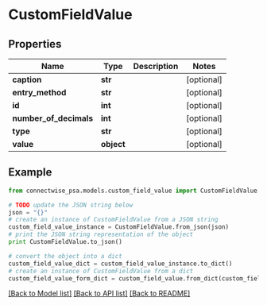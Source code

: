 # CustomFieldValue


## Properties
Name | Type | Description | Notes
------------ | ------------- | ------------- | -------------
**caption** | **str** |  | [optional] 
**entry_method** | **str** |  | [optional] 
**id** | **int** |  | [optional] 
**number_of_decimals** | **int** |  | [optional] 
**type** | **str** |  | [optional] 
**value** | **object** |  | [optional] 

## Example

```python
from connectwise_psa.models.custom_field_value import CustomFieldValue

# TODO update the JSON string below
json = "{}"
# create an instance of CustomFieldValue from a JSON string
custom_field_value_instance = CustomFieldValue.from_json(json)
# print the JSON string representation of the object
print CustomFieldValue.to_json()

# convert the object into a dict
custom_field_value_dict = custom_field_value_instance.to_dict()
# create an instance of CustomFieldValue from a dict
custom_field_value_form_dict = custom_field_value.from_dict(custom_field_value_dict)
```
[[Back to Model list]](../README.md#documentation-for-models) [[Back to API list]](../README.md#documentation-for-api-endpoints) [[Back to README]](../README.md)


